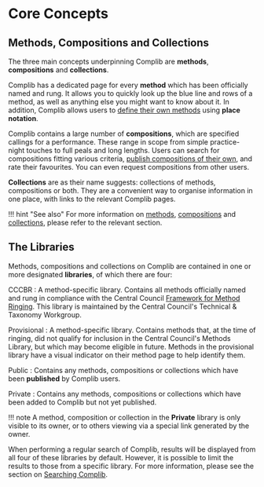 # Core Concepts

## Methods, Compositions and Collections
The three main concepts underpinning Complib are **methods**, **compositions** and **collections**.

Complib has a dedicated page for every **method** which has been officially named and rung. It allows you to quickly look up the blue line and rows of a method, as well as anything else you might want to know about it. In addition, Complib allows users to [define their own methods](methods/adding_methods.md) using **place notation**.

Complib contains a large number of **compositions**, which are specified callings for a performance. These range in scope from simple practice-night touches to full peals and long lengths. Users can search for compositions fitting various criteria, [publish compositions of their own](compositions/adding_compositions.md), and rate their favourites. You can even request compositions from other users.

**Collections** are as their name suggests: collections of methods, compositions or both. They are a convenient way to organise information in one place, with links to the relevant Complib pages.

!!! hint "See also"
    For more information on [methods](methods/overview.md), [compositions](compositions/overview.md) and [collections](collections/overview.md), please refer to the relevant section.

## The Libraries
Methods, compositions and collections on Complib are contained in one or more designated **libraries**, of which there are four:

 CCCBR
 :  A method-specific library. Contains all methods officially named and rung in compliance with the Central Council [Framework for Method Ringing](https://framework.cccbr.org.uk/). This library is maintained by the Central Council's Technical & Taxonomy Workgroup.

Provisional
:   A method-specific library. Contains methods that, at the time of ringing, did not qualify for inclusion in the Central Council's Methods Library, but which may become eligible in future. Methods in the provisional library have a visual indicator on their method page to help identify them.

Public
:   Contains any methods, compositions or collections which have been **published** by Complib users.

Private
:   Contains any methods, compositions or collections which have been added to Complib but not yet published.

!!! note
    A method, composition or collection in the **Private** library is only visible to its owner, or to others viewing via a special link generated by the owner. 

When performing a regular search of Complib, results will be displayed from all four of these libraries by default. However, it is possible to limit the results to those from a specific library. For more information, please see the section on [Searching Complib](search/basic.md).